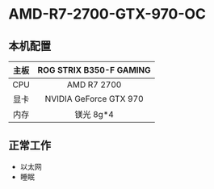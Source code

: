 # AMD-R7-2700-GTX-970-OC
## 本机配置
| 主板 | ROG STRIX B350-F GAMING |
| :--: | :---------------------: |
| CPU  |       AMD R7 2700       |
| 显卡 | NVIDIA GeForce GTX 970  |
| 内存 |        镁光 8g*4        |


## 正常工作
- 以太网
- 睡眠
